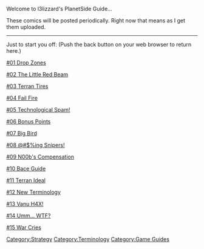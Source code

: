 Welcome to l3lizzard's PlanetSide Guide...

These comics will be posted periodically. Right now that means as I get
them uploaded.

---

Just to start you off: (Push the back button on your web browser to
return here.)

[#01 Drop Zones](:Image:001_Drop_Zones.jpg "wikilink")

[#02 The Little Red Beam](:Image:002_Red_Beam.jpg "wikilink")

[#03 Terran Tires](:Image:003_Hick_Town.jpg "wikilink")

[#04 Fail Fire](:Image:004_Fail_Fire.jpg "wikilink")

[#05 Technological Spam!](:Image:005_Spammy_Tech.jpg "wikilink")

[#06 Bonus Points](:Image:006_Bonus_Points.jpg "wikilink")

[#07 Big Bird](:Image:007_Big_Bird.jpg "wikilink")

[#08 @#$%ing
Snipers!](:Image:008_%40-%24%25ing_Snipers%21.jpg "wikilink")

[#09 N00b's Compensation](:Image:009_n00b_Compensation.jpg "wikilink")

[#10 Bace Guide](:Image:010_PlanetSide_Guide.jpg "wikilink")

[#11 Terran Ideal](:Image:011_Terran_Ideal.jpg "wikilink")

[#12 New Terminology](:Image:012_Smurfy_Followers.jpg "wikilink")

[#13 Vanu H4X!](:Image:013_Vanu_Find.jpg "wikilink")

[#14 Umm... WTF?](:Image:014_Umm_WTF.jpg "wikilink")

[#15 War Cries](:Image:015_War_Cries.jpg "wikilink")

[Category:Strategy](Category:Strategy.md "wikilink")
[Category:Terminology](Category:Terminology.md "wikilink") [Category:Game
Guides](Category:Game_Guides.md "wikilink")

